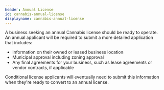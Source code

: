 ```yaml
---
header: Annual License
id: cannabis-annual-license
displayname: cannabis-annual-license
---
```

A business seeking an annual Cannabis license should be ready to operate. An annual applicant will be required to submit a more detailed application that includes:

* Information on their owned or leased business location
* Municipal approval including zoning approval
* Any final agreements for your business, such as lease agreements or vendor contracts, if applicable

Conditional license applicants will eventually need to submit this information when they're ready to convert to an annual license.
